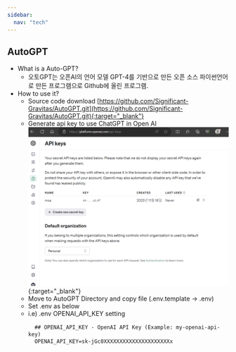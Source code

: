 ```yaml
---
sidebar:
  nav: "tech"
---
```


## AutoGPT

- What is a Auto-GPT?
  - 오토GPT는 오픈AI의 언어 모델 GPT-4를 기반으로 만든 오픈 소스 파이썬언어로 만든 프로그램으로 Github에 올린 프로그램.
- How to use it?
  - Source code download  [https://github.com/Significant-Gravitas/AutoGPT.git](https://github.com/Significant-Gravitas/AutoGPT.git){:target="_blank"}
  - Generate api key to use ChatGPT in Open AI
    ![apikey](/assets/images/ai/openapi_apikey.png){:target="_blank"}
  - Move to AutoGPT Directory and copy file (.env.template -> .env)
  - Set .env as below
  - i.e) .env OPENAI_API_KEY setting
    ```
      ## OPENAI_API_KEY - OpenAI API Key (Example: my-openai-api-key)
      OPENAI_API_KEY=sk-jGc0XXXXXXXXXXXXXXXXXXXXXx
    ```